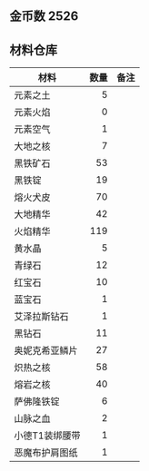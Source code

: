 ## 金币数 2526
## 材料仓库
| 材料        | 数量   |  备注  |
| --------   | -----:  | :----:  |
| 元素之土      | 5   |        |
| 元素火焰        |   0   |      |
| 元素空气        |    1   |    |
|大地之核 |7 ||
|黑铁矿石|53||
|黑铁锭|19||
|熔火犬皮|70||
|大地精华|42||
|火焰精华|119||
|黄水晶|5||
|青绿石|12||
|红宝石|10||
|蓝宝石|1||
|艾泽拉斯钻石|1||
|黑钻石|11||
|奥妮克希亚鳞片|27||
|炽热之核|58||
|熔岩之核|40||
|萨佛隆铁锭|6||
|山脉之血|2||
|小德T1装绑腰带|1||
|恶魔布护肩图纸|1||
